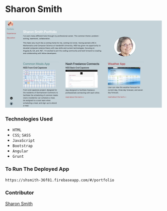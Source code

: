 # Sharon Smith 

#### 
![shSmith Site](https://raw.githubusercontent.com/SMITHsharon/shsmith/master/forReadMe.png)

### Technologies Used
- `HTML`
- `CSS`; `SASS`
- `JavaScript`
- `Bootstrap`
- `Angular`
- `Grunt`

### To Run The Deployed App
`https://shsmith-36f81.firebaseapp.com/#/portfolio`


### Contributor
[Sharon Smith](https://github.com/SMITHsharon)
